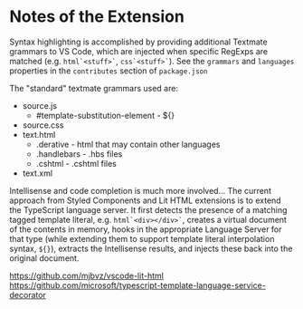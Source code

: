 # Notes of the Extension

Syntax highlighting is accomplished by providing additional Textmate grammars to VS Code, which are injected when specific RegExps are matched (e.g. `` html`<stuff>` ``, `` css`<stuff>` ``). See the `grammars` and `languages` properties in the `contributes` section of `package.json`

The "standard" textmate grammars used are:

- source.js
  - \#template-substitution-element - ${}
- source.css
- text.html
  - .derative - html that may contain other languages
  - .handlebars - .hbs files
  - .cshtml - .cshtml files
- text.xml

Intellisense and code completion is much more involved... The current approach from Styled Components and Lit HTML extensions is to extend the TypeScript language server. It first detects the presence of a matching tagged template literal, e.g. `` html`<div></div>` ``, creates a virtual document of the contents in memory, hooks in the appropriate Language Server for that type (while extending them to support template literal interpolation syntax, `${}`), extracts the Intellisense results, and injects these back into the original document.

https://github.com/mjbvz/vscode-lit-html
https://github.com/microsoft/typescript-template-language-service-decorator
